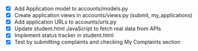 - [x] Add Application model to accounts/models.py
- [x] Create application views in accounts/views.py (submit, my_applications)
- [x] Add application URLs to accounts/urls.py
- [x] Update student.html JavaScript to fetch real data from APIs
- [x] Implement status tracker in student.html
- [x] Test by submitting complaints and checking My Complaints section
